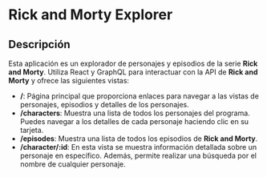 # Rick and Morty Explorer

## Descripción

Esta aplicación es un explorador de personajes y episodios de la serie **Rick and Morty**. Utiliza React y GraphQL para interactuar con la API de **Rick and Morty** y ofrece las siguientes vistas:

- **/**: Página principal que proporciona enlaces para navegar a las vistas de personajes, episodios y detalles de los personajes.
- **/characters**: Muestra una lista de todos los personajes del programa. Puedes navegar a los detalles de cada personaje haciendo clic en su tarjeta.
- **/episodes**: Muestra una lista de todos los episodios de **Rick and Morty**.
- **/character/:id**: En esta vista se muestra información detallada sobre un personaje en específico. Además, permite realizar una búsqueda por el nombre de cualquier personaje.

